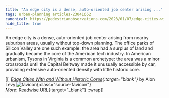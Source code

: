 ```yaml
---
title: "An edge city is a dense, auto-oriented job center arising ..."
tags: urban-planning articles-23041652
canonical: https://pedestrianobservations.com/2023/01/07/edge-cities-with-and-without-historic-cores/
hide_title: true
---
```


An edge city is a dense, auto-oriented job center arising from nearby suburban areas, usually without top-down planning. The office parks of Silicon Valley are one such example: the area had a surplus of land and gradually became the core of the American tech industry. In American urbanism, Tysons in Virginia is a common archetype: the area was a minor crossroads until the Capital Beltway made it unusually accessible by car, providing extensive auto-oriented density with little historic core.


[[<cite>_[Edge Cities With and Without Historic Cores](https://pedestrianobservations.com/2023/01/07/edge-cities-with-and-without-historic-cores/){:target="_blank"}_</cite> by Alon Levy ![favicon](https://s2.googleusercontent.com/s2/favicons?domain=pedestrianobservations.com){:class="source-favicon"}<br>
_More_: [Readwise URL](https://readwise.io/open/452254079){:target="_blank"}
::wrap]]